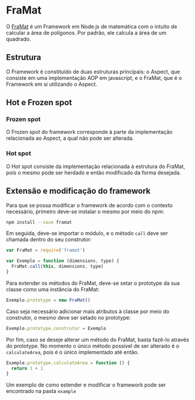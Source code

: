 # FraMat

O [FraMat](https://www.npmjs.com/package/framat) é um Framework em Node.js de matemática com o intuito de calcular a área de polígonos. Por padrão, ele calcula a área de um quadrado.

## Estrutura

O Framework é constituído de duas estruturas principais: o Aspect, que consiste em uma implementação AOP em javascript, e o FraMat, que é o Framework em si utilizando o Aspect.

## Hot e Frozen spot

### Frozen spot

O Frozen spot do framework corresponde à parte da implementação relacionada ao Aspect, a qual não pode ser alterada.

### Hot spot

O Hot spot consiste da implementação relacionada à estrutura do FraMat, pois o mesmo pode ser herdado e então modificado da forma desejada.

## Extensão e modificação do framework

Para que se possa modificar o framework de acordo com o contexto necessário, primeiro deve-se instalar o mesmo por meio do npm:

```sh
npm install --save framat
```

Em seguida, deve-se importar o módulo, e o método `call` deve ser chamada dentro do seu construtor:

```js
var FraMat = require('framat')

var Exemplo = function (dimensions, type) {
  FraMat.call(this, dimensions, type)
}
```

Para extender os métodos do FraMat, deve-se setar o prototype da sua classe como uma instância do FraMat:

```js
Exemplo.prototype = new FraMat()
```

Caso seja necessário adicionar mais atributos à classe por meio do construtor, o mesmo deve ser setado no prototype:

```js
Exemplo.prototype.construtor = Exemplo
```

Por fim, caso se deseje alterar um método do FraMat, basta fazê-lo através do prototype. No momento o único método possível de ser alterado é o `calculateArea`, pois é o único implementado até então.

```js
Example.prototype.calculateArea = function () {
  return 1 + 1
}
```

Um exemplo de como estender e modificar o framework pode ser encontrado na pasta `example`
